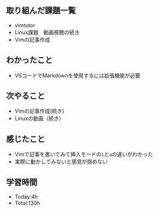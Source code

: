 ## 取り組んだ課題一覧
- vimtutor
- Linux課題　動画視聴の続き
- Vimの記事作成
  
## わかったこと
- VSコードでMarkdownを使用するには拡張機能が必要

## 次やること
- Vimの記事作成(続き)
- Linuxの動画（続き）

## 感じたこと
- Vimで記事を書いてみて挿入モードの`i`と`a`の違いがわかった
- 実際に動かしてみないと感覚が掴めない

## 学習時間
- Today:4h
- Total:130h
